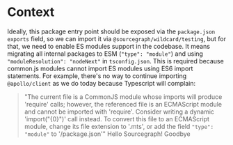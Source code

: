 # Context

Ideally, this package entry point should be exposed via the `package.json` `exports` field,
so we can import it via `@sourcegraph/wildcard/testing`, but for that, we need to enable ES modules
support in the codebase. It means migrating all internal packages to ESM (`"type": "module"`) and using
`"moduleResolution": "nodeNext"` in `tsconfig.json`. This is required because common.js modules
cannot import ES modules using ES6 import statements. For example, there's no way to continue importing
`@apollo/client` as we do today because Typescript will complain:

> "The current file is a CommonJS module whose imports will produce 'require' calls; however, the referenced file is an ECMAScript module and cannot be imported with 'require'. Consider writing a dynamic 'import(\"{0}\")' call instead. To convert this file to an ECMAScript module, change its file extension to '.mts', or add the field `"type": "module"` to '/package.json'"
Hello Sourcegraph!
Goodbye
